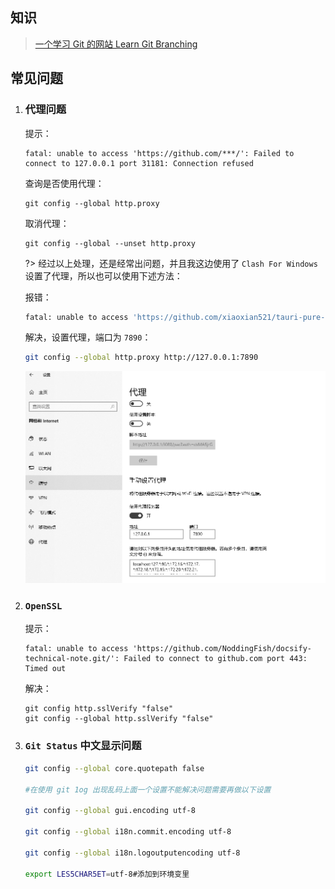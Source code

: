 ## 知识

> [一个学习 Git 的网站 Learn Git Branching](https://learngitbranching.js.org/)



## 常见问题

1. ### 代理问题

   提示：

   ```shell
   fatal: unable to access 'https://github.com/***/': Failed to connect to 127.0.0.1 port 31181: Connection refused
   ```

   查询是否使用代理：

   ```shell
   git config --global http.proxy
   ```

    取消代理：

   ```shell
   git config --global --unset http.proxy
   ```

   ?> 经过以上处理，还是经常出问题，并且我这边使用了 `Clash For Windows` 设置了代理，所以也可以使用下述方法：

   报错：

   ```bash
   fatal: unable to access 'https://github.com/xiaoxian521/tauri-pure-admin.git/': Failed to connect to github.com port 443 after 21101 ms: Timed out
   ```

   解决，设置代理，端口为 `7890`：

   ```bash
   git config --global http.proxy http://127.0.0.1:7890
   ```

   ![image-20221128135720625](git.assets/image-20221128135720625.png)

   

2. ### `OpenSSL`

   提示：

   ```shell
   fatal: unable to access 'https://github.com/NoddingFish/docsify-technical-note.git/': Failed to connect to github.com port 443: Timed out
   ```

   解决：

   ```shell
   git config http.sslVerify "false"
   git config --global http.sslVerify "false"
   ```

3. ### `Git Status` 中文显示问题

   ```bash
   git config --global core.quotepath false
   
   #在使用 git 1og 出现乱码上面一个设置不能解决问题需要再做以下设置
   
   git config --global gui.encoding utf-8
   
   git config --global i18n.commit.encoding utf-8
   
   git config --global i18n.logoutputencoding utf-8
   
   export LES5CHAR5ET=utf-8#添加到环境变里
   ```

   
